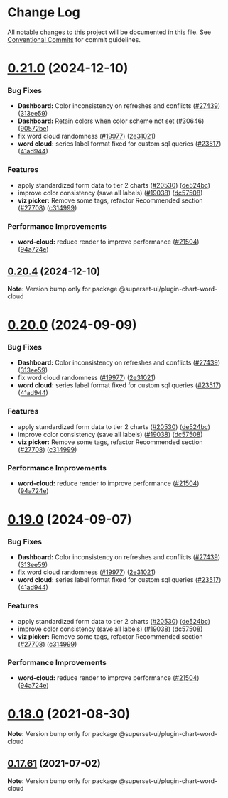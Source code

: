 # Change Log

All notable changes to this project will be documented in this file.
See [Conventional Commits](https://conventionalcommits.org) for commit guidelines.

# [0.21.0](https://github.com/apache/superset/compare/v2021.41.0...v0.21.0) (2024-12-10)

### Bug Fixes

- **Dashboard:** Color inconsistency on refreshes and conflicts ([#27439](https://github.com/apache/superset/issues/27439)) ([313ee59](https://github.com/apache/superset/commit/313ee596f5435894f857d72be7269d5070c8c964))
- **Dashboard:** Retain colors when color scheme not set ([#30646](https://github.com/apache/superset/issues/30646)) ([90572be](https://github.com/apache/superset/commit/90572be95adf3f2a92e53d0af53027d1d0ad0530))
- fix word cloud randomness ([#19977](https://github.com/apache/superset/issues/19977)) ([2e31021](https://github.com/apache/superset/commit/2e31021ecd6cc390fbe29d2837c026c6ac43903b))
- **word cloud:** series label format fixed for custom sql queries ([#23517](https://github.com/apache/superset/issues/23517)) ([41ad944](https://github.com/apache/superset/commit/41ad9442c07690786b8b398b91f07df6235812e3))

### Features

- apply standardized form data to tier 2 charts ([#20530](https://github.com/apache/superset/issues/20530)) ([de524bc](https://github.com/apache/superset/commit/de524bc59f011fd361dcdb7d35c2cb51f7eba442))
- improve color consistency (save all labels) ([#19038](https://github.com/apache/superset/issues/19038)) ([dc57508](https://github.com/apache/superset/commit/dc575080d7e43d40b1734bb8f44fdc291cb95b11))
- **viz picker:** Remove some tags, refactor Recommended section ([#27708](https://github.com/apache/superset/issues/27708)) ([c314999](https://github.com/apache/superset/commit/c3149994ac0d4392e0462421b62cd0c034142082))

### Performance Improvements

- **word-cloud:** reduce render to improve performance ([#21504](https://github.com/apache/superset/issues/21504)) ([94a724e](https://github.com/apache/superset/commit/94a724e49bd8887d3c3bba1551f6f7415c64eb0a))

## [0.20.4](https://github.com/apache/superset/compare/v0.20.3...v0.20.4) (2024-12-10)

**Note:** Version bump only for package @superset-ui/plugin-chart-word-cloud

# [0.20.0](https://github.com/apache/superset/compare/v2021.41.0...v0.20.0) (2024-09-09)

### Bug Fixes

- **Dashboard:** Color inconsistency on refreshes and conflicts ([#27439](https://github.com/apache/superset/issues/27439)) ([313ee59](https://github.com/apache/superset/commit/313ee596f5435894f857d72be7269d5070c8c964))
- fix word cloud randomness ([#19977](https://github.com/apache/superset/issues/19977)) ([2e31021](https://github.com/apache/superset/commit/2e31021ecd6cc390fbe29d2837c026c6ac43903b))
- **word cloud:** series label format fixed for custom sql queries ([#23517](https://github.com/apache/superset/issues/23517)) ([41ad944](https://github.com/apache/superset/commit/41ad9442c07690786b8b398b91f07df6235812e3))

### Features

- apply standardized form data to tier 2 charts ([#20530](https://github.com/apache/superset/issues/20530)) ([de524bc](https://github.com/apache/superset/commit/de524bc59f011fd361dcdb7d35c2cb51f7eba442))
- improve color consistency (save all labels) ([#19038](https://github.com/apache/superset/issues/19038)) ([dc57508](https://github.com/apache/superset/commit/dc575080d7e43d40b1734bb8f44fdc291cb95b11))
- **viz picker:** Remove some tags, refactor Recommended section ([#27708](https://github.com/apache/superset/issues/27708)) ([c314999](https://github.com/apache/superset/commit/c3149994ac0d4392e0462421b62cd0c034142082))

### Performance Improvements

- **word-cloud:** reduce render to improve performance ([#21504](https://github.com/apache/superset/issues/21504)) ([94a724e](https://github.com/apache/superset/commit/94a724e49bd8887d3c3bba1551f6f7415c64eb0a))

# [0.19.0](https://github.com/apache/superset/compare/v2021.41.0...v0.19.0) (2024-09-07)

### Bug Fixes

- **Dashboard:** Color inconsistency on refreshes and conflicts ([#27439](https://github.com/apache/superset/issues/27439)) ([313ee59](https://github.com/apache/superset/commit/313ee596f5435894f857d72be7269d5070c8c964))
- fix word cloud randomness ([#19977](https://github.com/apache/superset/issues/19977)) ([2e31021](https://github.com/apache/superset/commit/2e31021ecd6cc390fbe29d2837c026c6ac43903b))
- **word cloud:** series label format fixed for custom sql queries ([#23517](https://github.com/apache/superset/issues/23517)) ([41ad944](https://github.com/apache/superset/commit/41ad9442c07690786b8b398b91f07df6235812e3))

### Features

- apply standardized form data to tier 2 charts ([#20530](https://github.com/apache/superset/issues/20530)) ([de524bc](https://github.com/apache/superset/commit/de524bc59f011fd361dcdb7d35c2cb51f7eba442))
- improve color consistency (save all labels) ([#19038](https://github.com/apache/superset/issues/19038)) ([dc57508](https://github.com/apache/superset/commit/dc575080d7e43d40b1734bb8f44fdc291cb95b11))
- **viz picker:** Remove some tags, refactor Recommended section ([#27708](https://github.com/apache/superset/issues/27708)) ([c314999](https://github.com/apache/superset/commit/c3149994ac0d4392e0462421b62cd0c034142082))

### Performance Improvements

- **word-cloud:** reduce render to improve performance ([#21504](https://github.com/apache/superset/issues/21504)) ([94a724e](https://github.com/apache/superset/commit/94a724e49bd8887d3c3bba1551f6f7415c64eb0a))

# [0.18.0](https://github.com/apache-superset/superset-ui/compare/v0.17.87...v0.18.0) (2021-08-30)

**Note:** Version bump only for package @superset-ui/plugin-chart-word-cloud

## [0.17.61](https://github.com/apache-superset/superset-ui/compare/v0.17.60...v0.17.61) (2021-07-02)

**Note:** Version bump only for package @superset-ui/plugin-chart-word-cloud
